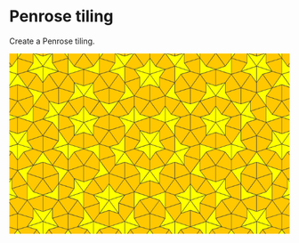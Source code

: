 # Penrose tiling

Create a Penrose tiling.

![Penrose tiling](https://github.com/fwend/Penrose-tiling/blob/master/penrose_java.png "Penrose tiling")
